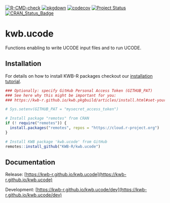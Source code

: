 [![R-CMD-check](https://github.com/KWB-R/kwb.ucode/workflows/R-CMD-check/badge.svg)](https://github.com/KWB-R/kwb.ucode/actions?query=workflow%3AR-CMD-check)
[![pkgdown](https://github.com/KWB-R/kwb.ucode/workflows/pkgdown/badge.svg)](https://github.com/KWB-R/kwb.ucode/actions?query=workflow%3Apkgdown)
[![codecov](https://codecov.io/github/KWB-R/kwb.ucode/branch/main/graphs/badge.svg)](https://codecov.io/github/KWB-R/kwb.ucode)
[![Project Status](https://img.shields.io/badge/lifecycle-experimental-orange.svg)](https://www.tidyverse.org/lifecycle/#experimental)
[![CRAN_Status_Badge](https://www.r-pkg.org/badges/version/kwb.ucode)]()

# kwb.ucode

Functions enabling to write UCODE input files and to run
UCODE.

## Installation

For details on how to install KWB-R packages checkout our [installation tutorial](https://kwb-r.github.io/kwb.pkgbuild/articles/install.html).

```r
### Optionally: specify GitHub Personal Access Token (GITHUB_PAT)
### See here why this might be important for you:
### https://kwb-r.github.io/kwb.pkgbuild/articles/install.html#set-your-github_pat

# Sys.setenv(GITHUB_PAT = "mysecret_access_token")

# Install package "remotes" from CRAN
if (! require("remotes")) {
  install.packages("remotes", repos = "https://cloud.r-project.org")
}

# Install KWB package 'kwb.ucode' from GitHub
remotes::install_github("KWB-R/kwb.ucode")
```

## Documentation

Release: [https://kwb-r.github.io/kwb.ucode](https://kwb-r.github.io/kwb.ucode)

Development: [https://kwb-r.github.io/kwb.ucode/dev](https://kwb-r.github.io/kwb.ucode/dev)

